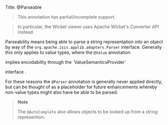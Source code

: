Title: @Parseable

> This annotation has partial/incomplete support.

> In particular, the Wicket viewer uses Apache Wicket's Converter API instead.

Parseability means being able to parse a string representation into an
object by way of the `org.apache.isis.applib.adapters.Parser` interface.
Generally this only applies to value types, where the `@Value` annotation
<!--(see ?)--> implies encodability through the `ValueSemanticsProvider`
interface <!--(see ?)-->.

For these reasons the `@Parser` annotation is generally never applied
directly, but can be thought of as a placeholder for future enhancements
whereby non-value types might also have be able to be parsed. 

> **Note**
> 
> The `@AutoComplete` also allows objects to be looked up from a string represention.
